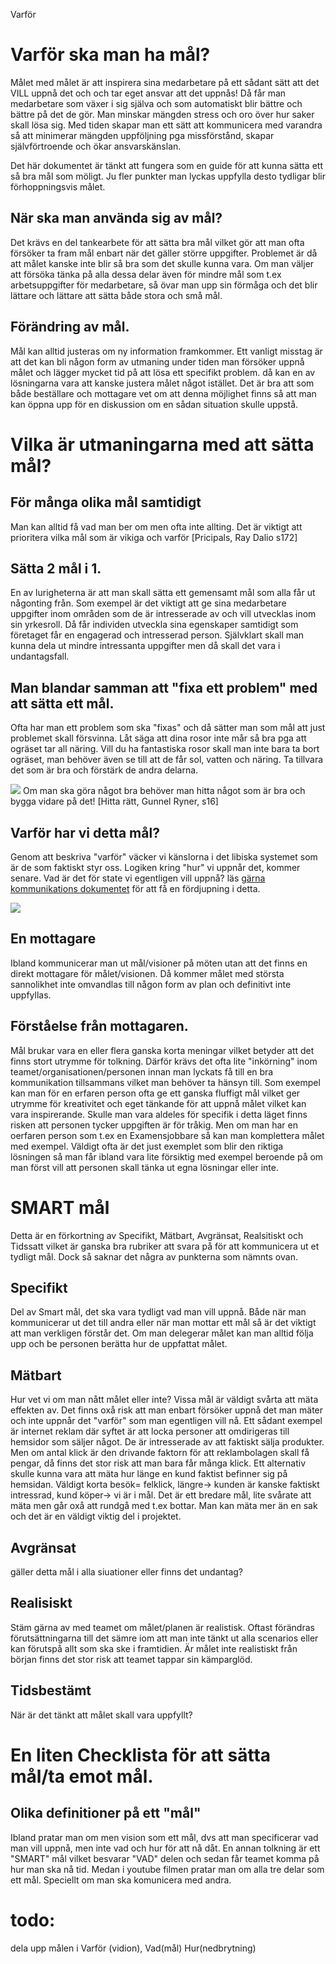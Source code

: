 Varför 
# Varför ska man ha mål?
Målet med målet är att inspirera sina medarbetare på ett sådant sätt att det VILL uppnå det och och tar eget ansvar att det uppnås! Då får man medarbetare som växer i sig själva och som automatiskt blir bättre och bättre på det de gör. Man minskar mängden stress och oro över hur saker skall lösa sig. Med tiden skapar man ett sätt att kommunicera med varandra så att minimerar mängden uppföljning pga missförstånd, skapar självförtroende och ökar ansvarskänslan. 

Det här dokumentet är tänkt att fungera som en guide för att kunna sätta ett så bra mål som möligt. Ju fler punkter man lyckas uppfylla desto tydligar blir förhoppningsvis målet.

## När ska man använda sig av mål?
Det krävs en del tankearbete för att sätta bra mål vilket gör att man ofta försöker ta fram mål enbart när det gäller större uppgifter. Problemet är då att målet kanske inte blir så bra som det skulle kunna vara. Om man väljer att försöka tänka på alla dessa delar även för mindre mål som t.ex arbetsuppgifter för medarbetare, så övar man upp sin förmåga och det blir lättare och lättare att sätta både stora och små mål.

## Förändring av mål.
Mål kan alltid justeras om ny information framkommer. Ett vanligt misstag är att det kan bli någon form av utmaning under tiden man försöker uppnå målet och lägger mycket tid på att lösa ett specifikt problem.  då kan en av lösningarna vara att kanske justera målet något istället. Det är bra att som både beställare och mottagare vet om att denna möjlighet finns så att man kan öppna upp för en diskussion om en sådan situation skulle uppstå.

# Vilka är utmaningarna med att sätta mål?
## För många olika mål samtidigt
Man kan alltid få vad man ber om men ofta inte allting. Det är viktigt att prioritera vilka mål som är vikiga och varför [Pricipals, Ray Dalio s172]
## Sätta 2 mål i 1.
En av lurigheterna är att man skall sätta ett gemensamt mål som alla får ut någonting från. 
Som exempel är det viktigt att ge sina medarbetare uppgifter inom områden som de är intresserade av och vill utvecklas inom sin yrkesroll. Då får individen utveckla sina egenskaper samtidigt som företaget får en engagerad och intresserad person.
Självklart skall man kunna dela ut mindre intressanta uppgifter men då skall det vara i undantagsfall.

## Man blandar samman att "fixa ett problem" med att sätta ett mål.
Ofta har man ett problem som ska "fixas" och då sätter man som mål att just problemet skall försvinna.
Låt säga att dina rosor inte mår så bra pga att ogräset tar all näring. Vill du ha fantastiska rosor skall man inte bara ta bort ogräset, man behöver även se till att de får sol, vatten och näring. Ta tillvara det som är bra och förstärk de andra delarna.

![](/images/hitta_rätt.svg)
Om man ska göra något bra behöver man hitta något som är bra och bygga vidare på det!
[Hitta rätt, Gunnel Ryner, s16]

## Varför har vi detta mål?
Genom att beskriva "varför" väcker vi känslorna i det libiska systemet som är de som faktiskt styr oss. Logiken kring "hur" vi uppnår det, kommer senare.
Vad är det för state vi egentligen vill uppnå?  läs [gärna kommunikations dokumentet](https://github.com/dangraf/dangraf.github.io/blob/master/_posts/2024-08-19-Effektiv%20kommunikation.md) för att få en fördjupning i detta.

![](/images/varför_hur_vad.svg)

## En mottagare
Ibland kommunicerar man ut mål/visioner på möten utan att det finns en direkt mottagare för målet/visionen. Då kommer målet med största sannolikhet inte omvandlas till någon form av plan och definitivt inte uppfyllas.

## Förståelse från mottagaren.
Mål brukar vara en eller flera ganska korta meningar vilket betyder att det finns stort utrymme för tolkning. Därför krävs det ofta lite "inkörning" inom teamet/organisationen/personen innan man lyckats få till en bra kommunikation tillsammans vilket man behöver ta hänsyn till.
Som exempel kan man för en erfaren person ofta ge ett ganska fluffigt mål vilket ger utrymme för kreativitet och eget tänkande för att uppnå målet vilket kan vara inspirerande. Skulle man vara aldeles för specifik i detta läget finns risken att personen tycker uppgiften är för tråkig.
Men om man har en oerfaren person som t.ex en Examensjobbare så kan man komplettera målet med exempel. Väldigt ofta är det just exemplet som blir den riktiga lösningen så man får ibland vara lite försiktig med exempel beroende på om man först vill att personen skall tänka ut egna lösningar eller inte.


# SMART mål
Detta är en förkortning av Specifikt, Mätbart, Avgränsat, Realsitiskt och Tidssatt vilket är ganska bra rubriker att svara på för att kommunicera ut et tydligt mål. Dock så saknar det några av punkterna som nämnts ovan.

## Specifikt
Del av Smart mål, det ska vara tydligt vad man vill uppnå. Både när man kommunicerar ut det till andra eller när man mottar ett mål så är det viktigt att man verkligen förstår det. Om man delegerar målet kan man alltid följa upp och be personen berätta hur de uppfattat målet.

## Mätbart
Hur vet vi om man nått målet eller inte? Vissa mål är väldigt svårta att mäta effekten av. Det finns oxå risk att man enbart försöker uppnå det man mäter och inte uppnår det "varför" som man egentligen vill nå. Ett sådant exempel är internet reklam där syftet är att locka personer att omdirigeras till hemsidor som säljer något. De är intresserade av att faktiskt sälja produkter. Men om antal klick är den drivande faktorn för att reklambolagen skall få pengar, då finns det stor risk att man bara får många klick. Ett alternativ skulle kunna vara att mäta hur länge en kund faktist befinner sig på hemsidan. Väldigt korta besök= felklick, längre-> kunden är kanske faktiskt intressrad, kund köper-> vi är i mål. Det är ett bredare mål, lite svårate att mäta men går oxå att rundgå med t.ex bottar.
Man kan mäta mer än en sak och det är en väldigt viktig del i projektet.

## Avgränsat
gäller detta mål i alla siuationer eller finns det undantag?

## Realisiskt
Stäm gärna av med teamet om målet/planen är realistisk. Oftast förändras förutsättningarna till det sämre iom att man inte tänkt ut alla scenarios eller kan förutspå allt som ska ske i framtidien. Är målet inte realistiskt från början finns det stor risk att teamet tappar sin kämparglöd.

## Tidsbestämt
När är det tänkt att målet skall vara uppfyllt?


# En liten Checklista för att sätta mål/ta emot mål.

## Olika definitioner på ett "mål"
Ibland pratar man om men vision som ett mål, dvs att man specificerar vad man vill uppnå, men inte vad och hur för att nå dåt.
En annan tolkning är ett "SMART" mål vilket besvarar "VAD" delen och sedan får teamet komma på hur man ska nå tid.
Medan i youtube filmen pratar man om alla tre delar som ett mål. Speciellt om man ska komunicera med andra.

# todo:
dela upp målen i Varför (vidion), Vad(mål) Hur(nedbrytning)



